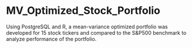 # MV_Optimized_Stock_Portfolio
Using PostgreSQL and R, a mean-variance optimized portfolio was developed for 15 stock tickers and compared to the S&amp;P500 benchmark to analyze performance of the portfolio.
